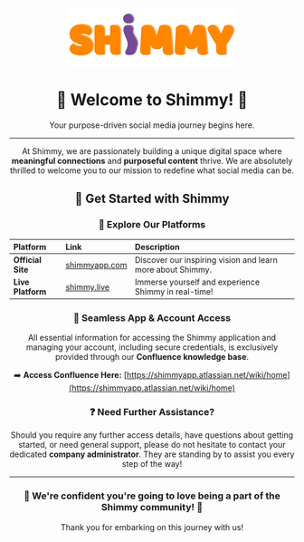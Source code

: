 <div align="center">
  <img src="./Shm.png" alt="Shimmy Logo" width="300"/>
  <h1>👋 Welcome to Shimmy! 👋</h1>
  
  Your purpose-driven social media journey begins here.

  ---

  At Shimmy, we are passionately building a unique digital space where **meaningful connections** and **purposeful content** thrive. We are absolutely thrilled to welcome you to our mission to redefine what social media can be.

  <h2>🚀 Get Started with Shimmy</h2>

  <h3>🔗 Explore Our Platforms</h3>

  | Platform          | Link                                  | Description                                           |
  | :---------------- | :------------------------------------ | :---------------------------------------------------- |
  | **Official Site** | [shimmyapp.com](https://www.shimmyapp.com/) | Discover our inspiring vision and learn more about Shimmy. |
  | **Live Platform** | [shimmy.live](https://www.shimmy.live/)     | Immerse yourself and experience Shimmy in real-time!   |

  <h3>🔑 Seamless App & Account Access</h3>

  All essential information for accessing the Shimmy application and managing your account, including secure credentials, is exclusively provided through our **Confluence knowledge base**.

  ➡️ **Access Confluence Here:** [https://shimmyapp.atlassian.net/wiki/home](https://shimmyapp.atlassian.net/wiki/home)

  <h3>❓ Need Further Assistance?</h3>

  Should you require any further access details, have questions about getting started, or need general support, please do not hesitate to contact your dedicated **company administrator**. They are standing by to assist you every step of the way!

  ---

  <h3>💜 We're confident you're going to love being a part of the Shimmy community! 💜</h3>
  
  Thank you for embarking on this journey with us!
</div>
